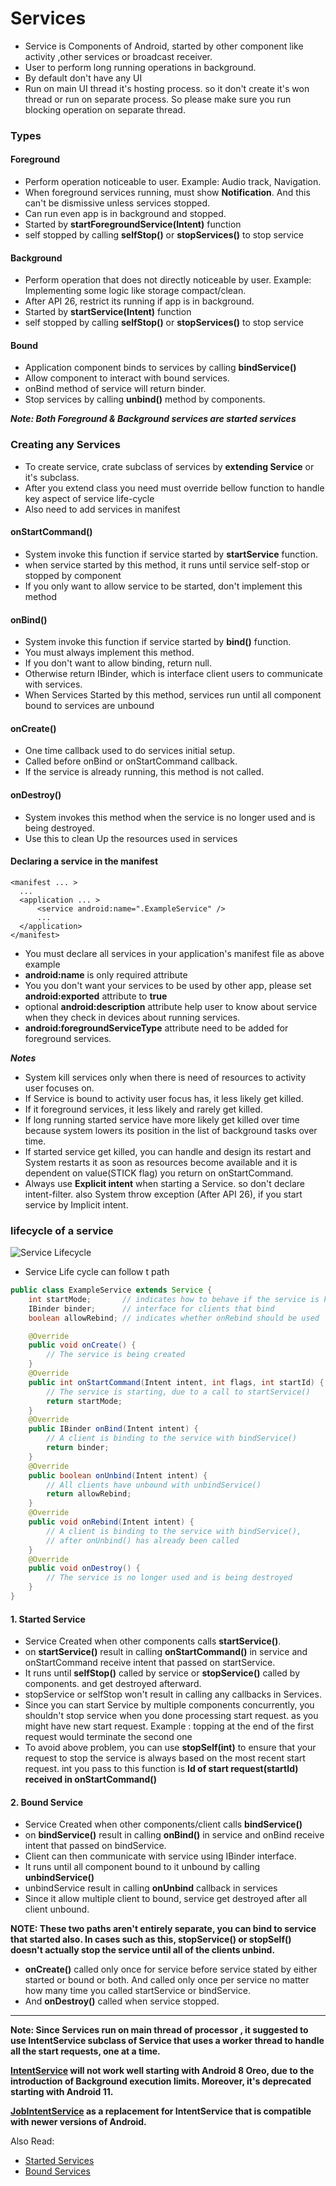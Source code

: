 # Services

- Service is Components of Android, started by other component like activity ,other services or broadcast receiver.
- User to perform long running operations in background.
- By default don't have any UI
- Run on main UI thread it's hosting process. so it don't create it's won thread or run on separate process. So please make sure you run blocking operation on separate thread.

### Types

#### Foreground

- Perform operation noticeable to user. Example: Audio track, Navigation.
- When foreground services running, must show **Notification**. And this can't be dismissive unless services stopped.
- Can run even app is in background and stopped.
- Started by **startForegroundService(Intent)** function
- self stopped  by calling **selfStop()** or **stopServices()** to stop service

#### Background

- Perform operation that does not directly noticeable by user. Example: Implementing some logic like storage compact/clean.
- After API 26, restrict its running if app is in background.
- Started by **startService(Intent)** function
- self stopped  by calling **selfStop()** or **stopServices()** to stop service

#### Bound

- Application component binds to services by calling **bindService()**
- Allow component to interact with bound services.
- onBind method of service will return binder.
- Stop services by calling **unbind()** method by components.

***Note: Both Foreground & Background services are started services***

### Creating any Services

- To create service, crate subclass of services by **extending Service** or it's subclass.
- After you extend class you need must override bellow function to handle key aspect of service life-cycle
- Also need to add services in manifest

#### onStartCommand()
- System invoke this function if service started by **startService** function.
- when service started by this method, it runs until service self-stop or stopped by component
- If you only want to allow service to be started, don't implement this method
#### onBind()
- System invoke this function if service started by **bind()** function.
- You must always implement this method.
- If you don't want to allow binding, return null.
- Otherwise return IBinder, which is interface client users to communicate with services.
- When Services Started by this method, services run until all component bound to services are unbound
#### onCreate()
- One time callback used to do services initial setup.
- Called before onBind or onStartCommand callback.
- If the service is already running, this method is not called.
#### onDestroy()
- System invokes this method when the service is no longer used and is being destroyed. 
- Use this to clean Up the resources used in services
#### Declaring a service in the manifest
```manifest
<manifest ... >
  ...
  <application ... >
      <service android:name=".ExampleService" />
      ...
  </application>
</manifest>
```
- You must declare all services in your application's manifest file as above example
- **android:name** is only required attribute
- You you don't want your services to be used by other app, please set **android:exported** attribute to **true**
- optional **android:description** attribute help user to know about service when they check in devices about running services.
- **android:foregroundServiceType** attribute need to be added for foreground services.

***Notes***
- System kill services only when there is need of resources to activity user focuses on.
- If Service is bound to activity user focus has, it less likely get killed.
- If it foreground services, it less likely and rarely get killed.
- If long running started service have more likely get killed over time because  system lowers its position in the list of background tasks over time.
- If started service get killed, you can handle and design its restart and System restarts it as soon as resources become available and it is dependent on value(STICK flag) you return on onStartCommand.
- Always use **Explicit intent** when starting a Service. so don't declare intent-filter. also System throw exception (After API 26), if you start service by Implicit intent.

### lifecycle of a service
![Service Lifecycle](./img.png)

- Service Life cycle can follow t path
```java
public class ExampleService extends Service {
    int startMode;       // indicates how to behave if the service is killed
    IBinder binder;      // interface for clients that bind
    boolean allowRebind; // indicates whether onRebind should be used

    @Override
    public void onCreate() {
        // The service is being created
    }
    @Override
    public int onStartCommand(Intent intent, int flags, int startId) {
        // The service is starting, due to a call to startService()
        return startMode;
    }
    @Override
    public IBinder onBind(Intent intent) {
        // A client is binding to the service with bindService()
        return binder;
    }
    @Override
    public boolean onUnbind(Intent intent) {
        // All clients have unbound with unbindService()
        return allowRebind;
    }
    @Override
    public void onRebind(Intent intent) {
        // A client is binding to the service with bindService(),
        // after onUnbind() has already been called
    }
    @Override
    public void onDestroy() {
        // The service is no longer used and is being destroyed
    }
}
```

#### 1. Started Service 

- Service Created when other components calls **startService()**.
- on **startService()** result in calling **onStartCommand()** in service and onStartCommand receive intent that passed on startService.
- It runs until **selfStop()** called by service or **stopService()** called by components. and get destroyed afterward.
- stopService or selfStop won't result in calling any callbacks in Services.
- Since you can start Service by multiple components concurrently, you shouldn't stop service when you done processing start request. as you might have new start request. Example : topping at the end of the first request would terminate the second one
- To avoid above problem, you can use **stopSelf(int)** to ensure that your request to stop the service is always based on the most recent start request. int you pass to this function is **Id of start request(startId) received in onStartCommand()**

#### 2. Bound Service

- Service Created when other components/client calls **bindService()**
- on **bindService()** result in calling **onBind()** in service and onBind receive intent that passed on bindService.
- Client can then communicate with service using IBinder interface.
- It runs until all component bound to it unbound by calling **unbindService()**
- unbindService result in calling **onUnbind** callback in services
- Since it allow multiple client to bound, service get destroyed after all client unbound.

**NOTE: These two paths aren't entirely separate, you can bind to service that started also. In cases such as this, stopService() or stopSelf() doesn't actually stop the service until all of the clients unbind.**

- **onCreate()** called only once for service before service stated by either started or bound or both. And called only once per service no matter how many time you called startService or bindService.
- And **onDestroy()** called when service stopped.

---------------------------------------------------------------------------------------------------------------------------------------------------------------------------------------------------------------------------------------------------------------------------------------

**Note: Since Services run on main thread of processor , it suggested to use IntentService subclass of Service that uses a worker thread to handle all the start requests, one at a time.**

**[IntentService](./IntentService%20and%20JobIntentService/IntentService_JobIntentService.md) will not work well starting with Android 8 Oreo, due to the introduction of Background execution limits. Moreover, it's deprecated starting with Android 11.**

**[JobIntentService](./IntentService%20and%20JobIntentService/IntentService_JobIntentService.md) as a replacement for IntentService that is compatible with newer versions of Android.**

Also Read:
- [Started Services](./Started%20Services/Started_Services.md)
- [Bound Services](./Bound%20Services/Bound_Services.md)
